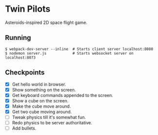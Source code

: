 # Twin Pilots
Asteroids-inspired 2D space flight game.

## Running
```shell
$ webpack-dev-server --inline  # Starts client server localhost:8080
$ nodemon server.js            # Starts websocket server on localhost:8073
```

## Checkpoints
- [x] Get hello world in browser.
- [x] Show something on the screen.
- [x] Get keyboard commands appended to the screen.
- [x] Show a cube on the screen.
- [x] Make the cube move around.
- [x] Get two cube moving around.
- [ ] Tweak physics till it's somewhat fun.
- [ ] Redo physics to be server authoritative.
- [ ] Add bullets.
